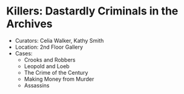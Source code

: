 # Killers: Dastardly Criminals in the Archives

* Curators: Celia Walker, Kathy Smith
* Location: 2nd Floor Gallery
* Cases:
  * Crooks and Robbers
  * Leopold and Loeb
  * The Crime of the Century
  * Making Money from Murder
  * Assassins


